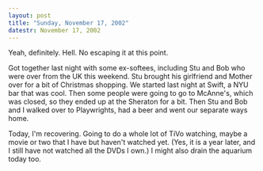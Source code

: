 ```yaml
---
layout: post
title: "Sunday, November 17, 2002"
datestr: November 17, 2002
---
```


Yeah, definitely. Hell. No escaping it at this point.

Got together last night with some ex-softees, including Stu and Bob who were
over from the UK this weekend. Stu brought his girlfriend and Mother over for
a bit of Christmas shopping. We started last night at Swift, a NYU bar that
was cool. Then some people were going to go to McAnne's, which was closed, so
they ended up at the Sheraton for a bit. Then Stu and Bob and I walked over
to Playwrights, had a beer and went our separate ways home.

Today, I'm recovering. Going to do a whole lot of TiVo watching, maybe a movie
or two that I have but haven't watched yet. (Yes, it is a year later, and I
still have not watched all the DVDs I own.) I might also drain the aquarium
today too.

